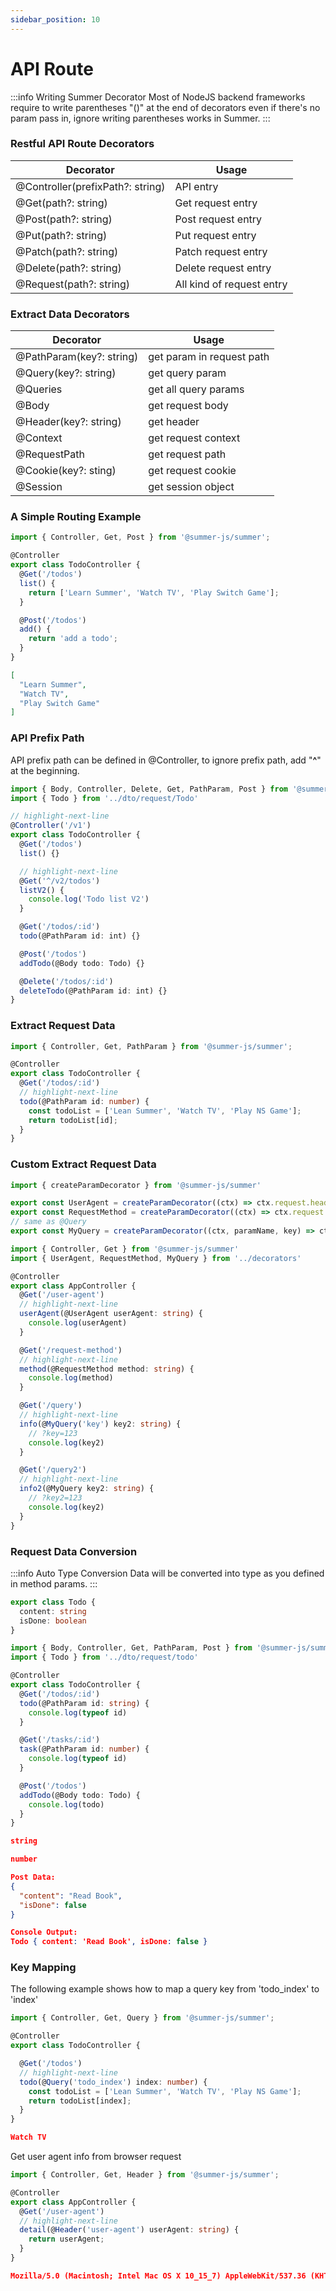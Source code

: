 ```yaml
---
sidebar_position: 10
---
```


# API Route

:::info Writing Summer Decorator
Most of NodeJS backend frameworks require to write parentheses "()" at the end of decorators even if there's no param pass in, ignore writing parentheses works in Summer.
:::

### Restful API Route Decorators

|  Decorator   | Usage  |
|  ----  | ----  |
| @Controller(prefixPath?: string) | API entry |
| @Get(path?: string) | Get request entry |
| @Post(path?: string) | Post request entry |
| @Put(path?: string) | Put request entry |
| @Patch(path?: string) | Patch request entry |
| @Delete(path?: string) | Delete request entry |
| @Request(path?: string) | All kind of request entry |



### Extract Data Decorators

|  Decorator   | Usage  |
|  ----  | ----  |
| @PathParam(key?: string)  | get param in request path |
| @Query(key?: string)  | get query param |
| @Queries  | get all query params|
| @Body  | get request body |
| @Header(key?: string)  | get header |
| @Context  | get request context |
| @RequestPath  | get request path |
| @Cookie(key?: sting)  | get request cookie |
| @Session  | get session object |


### A Simple Routing Example

```ts title="src/controller/TodoController.ts"
import { Controller, Get, Post } from '@summer-js/summer';

@Controller
export class TodoController {
  @Get('/todos')
  list() {
    return ['Learn Summer', 'Watch TV', 'Play Switch Game'];
  }

  @Post('/todos')
  add() {
    return 'add a todo';
  }
}
```

```json title="GET http://127.0.0.1:8801/todos"
[
  "Learn Summer",
  "Watch TV",
  "Play Switch Game"
]
```



### API Prefix Path

API prefix path can be defined in @Controller, to ignore prefix path, add "**^**" at the beginning.

```ts title="src/controller/TodoController.ts"
import { Body, Controller, Delete, Get, PathParam, Post } from '@summer-js/summer'
import { Todo } from '../dto/request/Todo'

// highlight-next-line
@Controller('/v1')
export class TodoController {
  @Get('/todos')
  list() {}

  // highlight-next-line
  @Get('^/v2/todos')
  listV2() {
    console.log('Todo list V2')
  }

  @Get('/todos/:id')
  todo(@PathParam id: int) {}

  @Post('/todos')
  addTodo(@Body todo: Todo) {}

  @Delete('/todos/:id')
  deleteTodo(@PathParam id: int) {}
}
```



### Extract Request Data

```ts title="src/controller/TodoController.ts"
import { Controller, Get, PathParam } from '@summer-js/summer';

@Controller
export class TodoController {
  @Get('/todos/:id')
  // highlight-next-line
  todo(@PathParam id: number) {
    const todoList = ['Lean Summer', 'Watch TV', 'Play NS Game'];
    return todoList[id];
  }
}
```

### Custom Extract Request Data

```ts title="src/decorators.ts"
import { createParamDecorator } from '@summer-js/summer'

export const UserAgent = createParamDecorator((ctx) => ctx.request.headers['user-agent'])
export const RequestMethod = createParamDecorator((ctx) => ctx.request.method)
// same as @Query
export const MyQuery = createParamDecorator((ctx, paramName, key) => ctx.request.queries[key || paramName])
```

```ts title="src/controller/AppController.ts"
import { Controller, Get } from '@summer-js/summer'
import { UserAgent, RequestMethod, MyQuery } from '../decorators'

@Controller
export class AppController {
  @Get('/user-agent')
  // highlight-next-line
  userAgent(@UserAgent userAgent: string) {
    console.log(userAgent)
  }

  @Get('/request-method')
  // highlight-next-line
  method(@RequestMethod method: string) {
    console.log(method)
  }

  @Get('/query')
  // highlight-next-line
  info(@MyQuery('key') key2: string) {
    // ?key=123
    console.log(key2)
  }

  @Get('/query2')
  // highlight-next-line
  info2(@MyQuery key2: string) {
    // ?key2=123
    console.log(key2)
  }
}
```


### Request Data Conversion

:::info Auto Type Conversion
Data will be converted into type as you defined in method params.
:::


```ts title="src/dto/request/todo.ts"
export class Todo {
  content: string
  isDone: boolean
}
```

```ts title="src/controller/TodoController.ts"
import { Body, Controller, Get, PathParam, Post } from '@summer-js/summer'
import { Todo } from '../dto/request/todo'

@Controller
export class TodoController {
  @Get('/todos/:id')
  todo(@PathParam id: string) {
    console.log(typeof id)
  }

  @Get('/tasks/:id')
  task(@PathParam id: number) {
    console.log(typeof id)
  }

  @Post('/todos')
  addTodo(@Body todo: Todo) {
    console.log(todo)
  }
}
```

```json title="GET http://127.0.0.1/todos/10"
string
```

```json title="GET http://127.0.0.1/tasks/10"
number
```

```json title="POST http://127.0.0.1/todos"
Post Data:
{
  "content": "Read Book",
  "isDone": false
}

Console Output:
Todo { content: 'Read Book', isDone: false }
```

### Key Mapping
The following example shows how to map a query key from 'todo_index' to 'index'

```ts title="src/controller/TodoController.ts"
import { Controller, Get, Query } from '@summer-js/summer';

@Controller
export class TodoController {

  @Get('/todos')
  // highlight-next-line
  todo(@Query('todo_index') index: number) {
    const todoList = ['Lean Summer', 'Watch TV', 'Play NS Game'];
    return todoList[index];
  }
}

```

```json title="GET http://127.0.0.1:8801/todos?todo_index=1"
Watch TV
```


Get user agent info from browser request
```ts title="src/controller/AppController.ts"
import { Controller, Get, Header } from '@summer-js/summer';

@Controller
export class AppController {
  @Get('/user-agent')
  // highlight-next-line
  detail(@Header('user-agent') userAgent: string) {
    return userAgent;
  }
}

```


```json title="GET http://127.0.0.1:8801/user-agent (by Chrome)"
Mozilla/5.0 (Macintosh; Intel Mac OS X 10_15_7) AppleWebKit/537.36 (KHTML, like Gecko) Chrome/104.0.0.0 Safari/537.36
```

